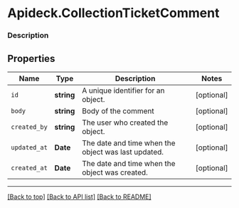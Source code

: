 # Apideck.CollectionTicketComment

### Description

## Properties
Name | Type | Description | Notes
------------ | ------------- | ------------- | -------------
`id` | **string** | A unique identifier for an object. | [optional] 
`body` | **string** | Body of the comment | [optional] 
`created_by` | **string** | The user who created the object. | [optional] 
`updated_at` | **Date** | The date and time when the object was last updated. | [optional] 
`created_at` | **Date** | The date and time when the object was created. | [optional] 





---

[[Back to top]](#) [[Back to API list]](../../../../README.md#documentation-for-api-endpoints) [[Back to README]](../../../../README.md)


